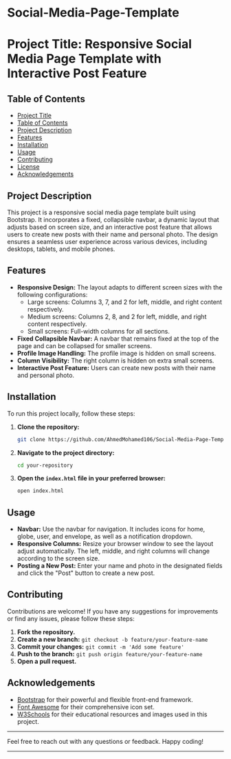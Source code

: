 # Social-Media-Page-Template

# Project Title: Responsive Social Media Page Template with Interactive Post Feature

## Table of Contents
- [Project Title](#project-title)
- [Table of Contents](#table-of-contents)
- [Project Description](#project-description)
- [Features](#features)
- [Installation](#installation)
- [Usage](#usage)
- [Contributing](#contributing)
- [License](#license)
- [Acknowledgements](#acknowledgements)

## Project Description
This project is a responsive social media page template built using Bootstrap. It incorporates a fixed, collapsible navbar, a dynamic layout that adjusts based on screen size, and an interactive post feature that allows users to create new posts with their name and personal photo. The design ensures a seamless user experience across various devices, including desktops, tablets, and mobile phones.

## Features
- **Responsive Design:** The layout adapts to different screen sizes with the following configurations:
  - Large screens: Columns 3, 7, and 2 for left, middle, and right content respectively.
  - Medium screens: Columns 2, 8, and 2 for left, middle, and right content respectively.
  - Small screens: Full-width columns for all sections.
- **Fixed Collapsible Navbar:** A navbar that remains fixed at the top of the page and can be collapsed for smaller screens.
- **Profile Image Handling:** The profile image is hidden on small screens.
- **Column Visibility:** The right column is hidden on extra small screens.
- **Interactive Post Feature:** Users can create new posts with their name and personal photo.

## Installation
To run this project locally, follow these steps:

1. **Clone the repository:**
    ```sh
    git clone https://github.com/AhmedMohamed106/Social-Media-Page-Template.git
    ```

2. **Navigate to the project directory:**
    ```sh
    cd your-repository
    ```

3. **Open the `index.html` file in your preferred browser:**
    ```sh
    open index.html
    ```

## Usage
- **Navbar:** Use the navbar for navigation. It includes icons for home, globe, user, and envelope, as well as a notification dropdown.
- **Responsive Columns:** Resize your browser window to see the layout adjust automatically. The left, middle, and right columns will change according to the screen size.
- **Posting a New Post:** Enter your name and photo in the designated fields and click the "Post" button to create a new post.

## Contributing
Contributions are welcome! If you have any suggestions for improvements or find any issues, please follow these steps:

1. **Fork the repository.**
2. **Create a new branch:** `git checkout -b feature/your-feature-name`
3. **Commit your changes:** `git commit -m 'Add some feature'`
4. **Push to the branch:** `git push origin feature/your-feature-name`
5. **Open a pull request.**

## Acknowledgements
- [Bootstrap](https://getbootstrap.com/) for their powerful and flexible front-end framework.
- [Font Awesome](https://fontawesome.com/) for their comprehensive icon set.
- [W3Schools](https://www.w3schools.com/) for their educational resources and images used in this project.

---

Feel free to reach out with any questions or feedback. Happy coding!

---
